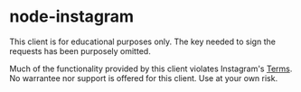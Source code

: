 node-instagram
==============
This client is for educational purposes only. The key needed to sign the requests has been purposely omitted.

Much of the functionality provided by this client violates Instagram's [Terms](http://instagram.com/about/legal/terms/api/). No warrantee nor support is offered for this client. Use at your own risk.